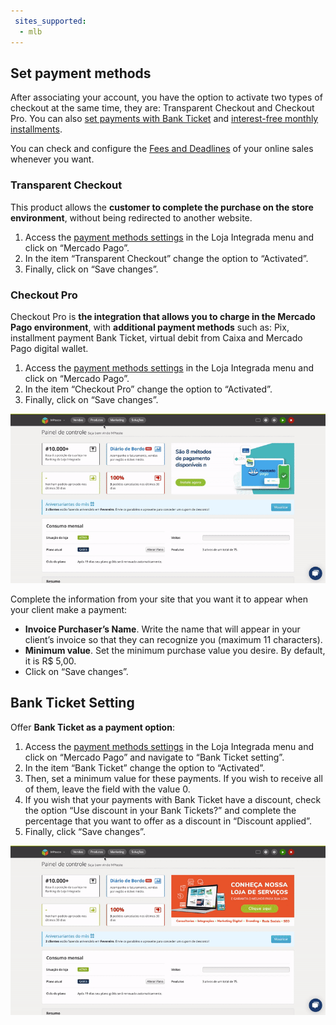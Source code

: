 ```yaml
---
 sites_supported:
  - mlb
---
```


## Set payment methods

After associating your account, you have the option to activate two types of checkout at the same time, they are: Transparent Checkout and Checkout Pro. You can also [set payments with Bank Ticket](#bookmark_bank_ticket_setting) and [interest-free monthly installments](#bookmark_installments_settings).

You can check and configure the [Fees and Deadlines](https://www.mercadopago.com.br/settings/release-options) of your online sales whenever you want.

### Transparent Checkout

This product allows the **customer to complete the purchase on the store environment**, without being redirected to another website.

1. Access the [payment methods settings](https://app.lojaintegrada.com.br/painel/configuracao/pagamento/listar) in the Loja Integrada menu and click on “Mercado Pago”.
2. In the item “Transparent Checkout” change the option to “Activated”.
3. Finally, click on “Save changes”.

### Checkout Pro

Checkout Pro is **the integration that allows you to charge in the Mercado Pago environment**, with **additional payment methods** such as: Pix, installment payment Bank Ticket, virtual debit from Caixa and Mercado Pago digital wallet.

1. Access the [payment methods settings](https://app.lojaintegrada.com.br/painel/configuracao/pagamento/listar) in the Loja Integrada menu and click on “Mercado Pago”.
2. In the item “Checkout Pro” change the option to “Activated”.
3. Finally, click on “Save changes”.

![Activating Checkout transparent and Checkout redirected - Loja Integrada](/images/lojaintegrada/lojaintegrada-checkout-1.gif)

Complete the information from your site that you want it to appear when your client make a payment:

- **Invoice Purchaser’s Name**. Write the name that will appear in your client’s invoice so that they can recognize you (maximum 11 characters).
- **Minimum value**. Set the minimum purchase value you desire. By default, it is R$ 5,00.
- Click on “Save changes”.

## Bank Ticket Setting

Offer **Bank Ticket as a payment option**:

1. Access the [payment methods settings](https://app.lojaintegrada.com.br/painel/configuracao/pagamento/listar) in the Loja Integrada menu and click on “Mercado Pago” and navigate to “Bank Ticket setting”.
2. In the item “Bank Ticket” change the option to “Activated”.
3. Then, set a minimum value for these payments. If you wish to receive all of them, leave the field with the value 0.
4. If you wish that your payments with Bank Ticket have a discount, check the option “Use discount in your Bank Tickets?” and complete the percentage that you want to offer as a discount in “Discount applied”.
5. Finally, click “Save changes”.

![Setting ticket - Loja Integrada](/images/lojaintegrada/lojaintegrada-ticket-1.gif)